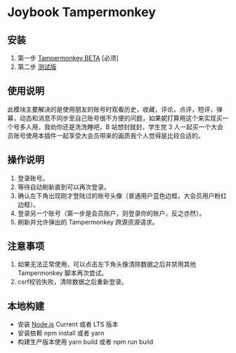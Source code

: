 # Joybook Tampermonkey

## 安装
1. 第一步 [Tampermonkey BETA](https://chrome.google.com/webstore/detail/tampermonkey-beta/gcalenpjmijncebpfijmoaglllgpjagf) [必须]
2. 第二步 [测试版](https://github.com/PC6live/joybook-tampermonkey/raw/master/dist/joybook.user.js)

## 使用说明

此模块主要解决的是使用朋友的账号时观看历史，收藏，评论，点评，短评，弹幕，动态和消息不同步至自己账号很不方便的问题，如果妮打算用这个来实现买一个号多人用，我劝你还是洗洗睡吧，B 站想封就封，学生党 3 人一起买一个大会员账号使用本插件一起享受大会员带来的画质我个人觉得是比较合适的。

## 操作说明

1. 登录账号。
2. 等待自动刷新直到可以再次登录。
3. 确认左下角出现刚才登陆过的账号头像（普通用户蓝色边框，大会员用户粉红边框）。
4. 登录另一个账号（第一步是会员账户，则登录你的账户，反之亦然）。
5. 刷新并允许弹出的 Tampermonkey 跨源资源请求。

## 注意事项

1. 如果无法正常使用，可以点击左下角头像清除数据之后并禁用其他 Tampermonkey 脚本再次尝试。
2. csrf校验失败，清除数据之后重新登录。

## 本地构建

- 安装 [Node.js](https://nodejs.org) Current 或者 LTS 版本
- 安装依赖 npm install 或者 yarn
- 构建生产版本使用 yarn build 或者 npm run build
